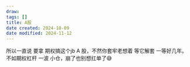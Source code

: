 ```yaml
---
draw:
tags: []
title: A股
date created: 2024-10-09
date modified: 2024-11-12
---
```


所以一直说 要拿 期权搞这个jb A 股，不然你套牢老想着 等它解套 一等好几年。不如期权杠杆 一波 小仓，崩了也别想扛单了😅
